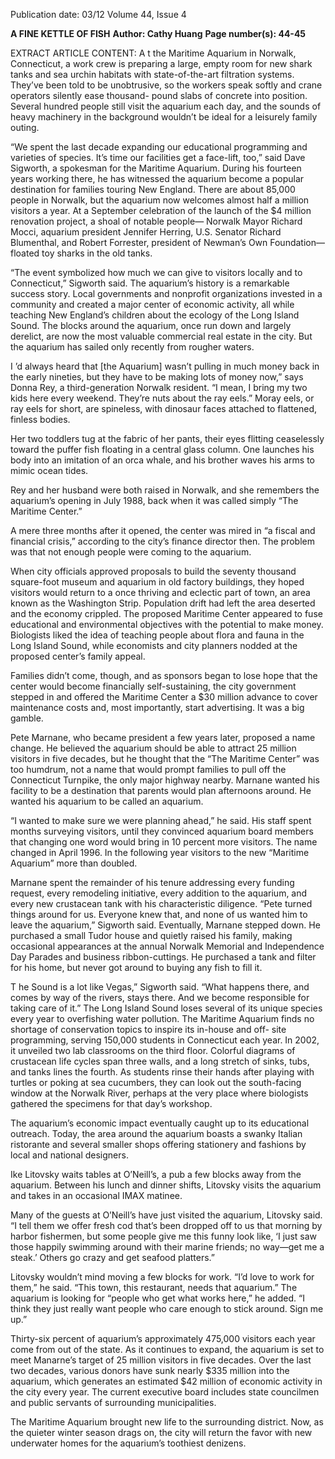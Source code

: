 Publication date: 03/12
Volume 44, Issue 4

**A FINE KETTLE OF FISH**
**Author: Cathy Huang**
**Page number(s): 44-45**

EXTRACT ARTICLE CONTENT:
A
t the Maritime Aquarium 
in 
Norwalk, 
Connecticut, 
a work crew is preparing 
a large, empty room for new shark 
tanks and sea urchin habitats with 
state-of-the-art 
filtration 
systems. 
They’ve been told to be unobtrusive, 
so the workers speak softly and crane 
operators silently ease thousand-
pound slabs of concrete into position. 
Several hundred people still visit the 
aquarium each day, and the sounds of 
heavy machinery in the background 
wouldn’t be ideal for a leisurely family 
outing.


“We 
spent 
the 
last 
decade expanding our educational 
programming and varieties of species. 
It’s time our facilities get a face-lift, 
too,” said Dave Sigworth, a spokesman 
for the Maritime Aquarium. During 
his fourteen years working there, he 
has witnessed the aquarium become 
a popular destination for families 
touring New England. There are 
about 85,000 people in Norwalk, 
but the aquarium now welcomes 
almost half a million visitors a year. 
At a September celebration of the 
launch of the $4 million renovation 
project, a shoal of notable people—
Norwalk 
Mayor 
Richard 
Mocci, 
aquarium president Jennifer Herring, 
U.S. Senator Richard Blumenthal, 
and Robert Forrester, president of 
Newman’s Own Foundation—floated 
toy sharks in the old tanks. 


“The event symbolized how 
much we can give to visitors locally 
and to Connecticut,” Sigworth said. 
The aquarium’s history is a remarkable 
success story. Local governments and 
nonprofit organizations invested in a 
community and created a major center 
of economic activity, all while teaching 
New England’s children about the 
ecology of the Long Island Sound. 
The blocks around the aquarium, 
once run down and largely derelict, 
are now the most valuable commercial 
real estate in the city. But the aquarium 
has sailed only recently from rougher 
waters. 


I
’d always heard that [the Aquarium] 
wasn’t pulling in much money back 
in the early nineties, but they have 
to be making lots of money now,” 
says Donna Rey, a third-generation 
Norwalk resident. “I mean, I bring my 
two kids here every weekend. They’re 
nuts about the ray eels.” Moray eels, or 
ray eels for short, are spineless, with 
dinosaur faces attached to flattened, 
finless bodies.


Her two toddlers tug at the 
fabric of her pants, their eyes flitting 
ceaselessly toward the puffer fish 
floating in a central glass column. One 
launches his body into an imitation of 
an orca whale, and his brother waves 
his arms to mimic ocean tides. 


Rey and her husband were both 
raised in Norwalk, and she remembers 
the aquarium’s opening in July 1988, 
back when it was called simply “The 
Maritime Center.”


A mere three months after it 
opened, the center was mired in “a 
fiscal and financial crisis,” according 
to the city’s finance director then. The 
problem was that not enough people 
were coming to the aquarium.


When city officials approved 
proposals to build the seventy 
thousand square-foot museum and 
aquarium in old factory buildings, they 
hoped visitors would return to a once 
thriving and eclectic part of town, an 
area known as the Washington Strip. 
Population drift had left the area 
deserted and the economy crippled. 
The 
proposed 
Maritime 
Center 
appeared to fuse educational and 
environmental objectives with the 
potential to make money. Biologists 
liked the idea of teaching people 
about flora and fauna in the Long 
Island Sound, while economists and 
city planners nodded at the proposed 
center’s family appeal.


Families 
didn’t 
come, 
though, and as sponsors began to 
lose hope that the center would 
become financially self-sustaining, 
the city government stepped in and 
offered the Maritime Center a $30 
million advance to cover maintenance 
costs and, most importantly, start 
advertising. It was a big gamble.


Pete Marnane, who became 
president a few years later, proposed 
a name change. He believed the 
aquarium should be able to attract 25 
million visitors in five decades, but 
he thought that the “The Maritime 
Center” was too humdrum, not a 
name that would prompt families to 
pull off the Connecticut Turnpike, the 
only major highway nearby. Marnane 
wanted his facility to be a destination 
that parents would plan afternoons 
around. He wanted his aquarium to be 
called an aquarium.  


“I wanted to make sure we were 
planning ahead,” he said. His staff 
spent months surveying visitors, 
until they convinced aquarium board 
members that changing one word 
would bring in 10 percent more 
visitors. The name changed in April 
1996. In the following year visitors to 
the new “Maritime Aquarium” more 
than doubled.


Marnane spent the remainder of 
his tenure addressing every funding 
request, every remodeling initiative, 
every addition to the aquarium, and 
every new crustacean tank with his 
characteristic diligence. “Pete turned 
things around for us. Everyone knew 
that, and none of us wanted him to 
leave the aquarium,” Sigworth said. 
Eventually, 
Marnane 
stepped 
down. He purchased a small Tudor 
house and quietly raised his family, 
making 
occasional 
appearances 
at the annual Norwalk Memorial 
and 
Independence 
Day 
Parades 
and business ribbon-cuttings. He 
purchased a tank and filter for his 
home, but never got around to buying 
any fish to fill it. 


T
he Sound is a lot like Vegas,” 
Sigworth said. “What happens 
there, and comes by way of the 
rivers, stays there. And we become 
responsible for taking care of it.” 
The Long Island Sound loses 
several of its unique species every 
year 
to 
overfishing 
water 
pollution. The Maritime Aquarium 
finds no shortage of conservation 
topics to inspire its in-house and off-
site programming, serving 150,000 
students in Connecticut each year. In 
2002, it unveiled two lab classrooms 
on the third floor. Colorful diagrams 
of crustacean life cycles span three 
walls, and a long stretch of sinks, tubs, 
and tanks lines the fourth. As students 
rinse their hands after playing with 
turtles or poking at sea cucumbers, 
they can look out the south-facing 
window at the Norwalk River, perhaps 
at the very place where biologists 
gathered the specimens for that day’s 
workshop. 


The aquarium’s economic impact 
eventually caught up to its educational 
outreach. Today, the area around the 
aquarium boasts a swanky Italian 
ristorante and several smaller shops 
offering stationery and fashions by 
local and national designers.


Ike Litovsky waits tables at 
O’Neill’s, a pub a few blocks away 
from the aquarium. Between his lunch 
and dinner shifts, Litovsky visits the 
aquarium and takes in an occasional 
IMAX matinee.


Many of the guests at O’Neill’s 
have just visited the aquarium, 
Litovsky said. “I tell them we offer 
fresh cod that’s been dropped off to 
us that morning by harbor fishermen, 
but some people give me this funny 
look like, ‘I just saw those happily 
swimming around with their marine 
friends; no way—get me a steak.’ 
Others go crazy and get seafood 
platters.” 


Litovsky wouldn’t mind moving 
a few blocks for work. “I’d love to 
work for them,” he said. “This town, 
this restaurant, needs that aquarium.” 
The aquarium is looking for “people 
who get what works here,” he added. 
“I think they just really want people 
who care enough to stick around. Sign 
me up.”


Thirty-six 
percent 
of 
aquarium’s approximately 475,000 
visitors each year come from out of 
the state. As it continues to expand, 
the aquarium is set to meet Manarne’s 
target of 25 million visitors in five 
decades. Over the last two decades, 
various donors have sunk nearly $335 
million into the aquarium, which 
generates an estimated $42 million of 
economic activity in the city every year. 
The current executive board includes 
state councilmen and public servants 
of surrounding municipalities. 


The Maritime Aquarium brought 
new life to the surrounding district. 
Now, as the quieter winter season 
drags on, the city will return the favor 
with new underwater homes for the 
aquarium’s toothiest denizens.